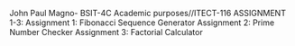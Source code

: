 John Paul Magno- BSIT-4C
Academic purposes//ITECT-116
ASSIGNMENT 1-3:
Assignment 1: Fibonacci Sequence Generator
Assignment 2: Prime Number Checker
Assignment 3: Factorial Calculator
